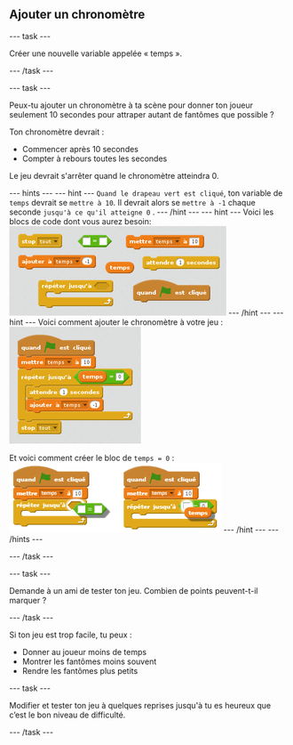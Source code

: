 ## Ajouter un chronomètre

--- task ---

Créer une nouvelle variable appelée « temps ».

--- /task ---

--- task ---

Peux-tu ajouter un chronomètre à ta scène pour donner ton joueur seulement 10 secondes pour attraper autant de fantômes que possible ?

Ton chronomètre devrait :

+ Commencer après 10 secondes
+ Compter à rebours toutes les secondes

Le jeu devrait s'arrêter quand le chronomètre atteindra 0.

--- hints --- --- hint --- `Quand le drapeau vert est cliqué`, ton variable de `temps` devrait se `mettre à 10`. Il devrait alors se `mettre à -1` chaque seconde `jusqu'à ce qu'il atteigne 0` . --- /hint --- --- hint --- Voici les blocs de code dont vous aurez besoin: ![screenshot](images/ghost-timer-blocks.png) --- /hint --- --- hint --- Voici comment ajouter le chronomètre à votre jeu : ![screenshot](images/ghost-timer-code.png)

Et voici comment créer le bloc de `temps = 0` : ![screenshot](images/ghost-timer-help.png) --- /hint --- --- /hints ---

--- /task ---

--- task ---

Demande à un ami de tester ton jeu. Combien de points peuvent-t-il marquer ?

--- /task ---

Si ton jeu est trop facile, tu peux :

+ Donner au joueur moins de temps
+ Montrer les fantômes moins souvent
+ Rendre les fantômes plus petits

--- task ---

Modifier et tester ton jeu à quelques reprises jusqu'à tu es heureux que c’est le bon niveau de difficulté.

--- /task ---